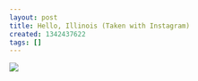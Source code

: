 ```yaml
---
layout: post
title: Hello, Illinois (Taken with Instagram)
created: 1342437622
tags: []
---
```

![](http://25.media.tumblr.com/tumblr_m793hy234w1rsr8w3o1_500.jpg)


